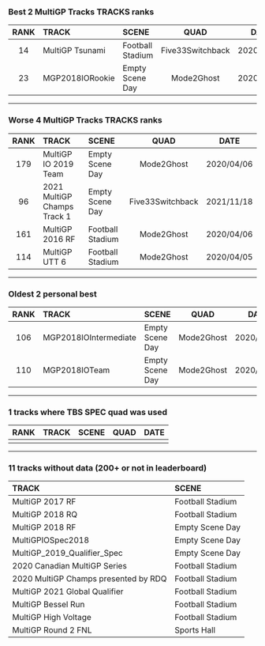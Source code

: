### Best 2 MultiGP Tracks TRACKS ranks
|RANK|TRACK|SCENE|QUAD|DATE|
|:---:|:---|:---|:---:|:---:|
|14|MultiGP Tsunami|Football Stadium|Five33Switchback|2020/04/11|
|23|MGP2018IORookie|Empty Scene Day|Mode2Ghost|2020/04/06|
---
### Worse 4 MultiGP Tracks TRACKS ranks
|RANK|TRACK|SCENE|QUAD|DATE|
|:---:|:---|:---|:---:|:---:|
|179|MultiGP IO 2019 Team|Empty Scene Day|Mode2Ghost|2020/04/06|
|96|2021 MultiGP Champs Track 1|Empty Scene Day|Five33Switchback|2021/11/18|
|161|MultiGP 2016 RF|Football Stadium|Mode2Ghost|2020/04/06|
|114|MultiGP UTT 6|Football Stadium|Mode2Ghost|2020/04/05|
---
### Oldest 2 personal best
|RANK|TRACK|SCENE|QUAD|DATE|
|:---:|:---|:---|:---:|:---:|
|106|MGP2018IOIntermediate|Empty Scene Day|Mode2Ghost|2020/04/05|
|110|MGP2018IOTeam|Empty Scene Day|Mode2Ghost|2020/04/05|
---
### 1 tracks where TBS SPEC quad was used
|RANK|TRACK|SCENE|QUAD|DATE|
|:---:|:---|:---|:---:|:---:|
||||||
---
### 11 tracks without data (200+ or not in leaderboard)
|TRACK|SCENE|
|:---|:---|
|MultiGP 2017 RF|Football Stadium|
|MultiGP 2018 RQ|Football Stadium|
|MultiGP 2018 RF|Empty Scene Day|
|MultiGPIOSpec2018|Empty Scene Day|
|MultiGP_2019_Qualifier_Spec|Empty Scene Day|
|2020 Canadian MultiGP Series|Football Stadium|
|2020 MultiGP Champs presented by RDQ|Football Stadium|
|MultiGP 2021 Global Qualifier|Football Stadium|
|MultiGP Bessel Run|Football Stadium|
|MultiGP High Voltage|Football Stadium|
|MultiGP Round 2 FNL|Sports Hall|

